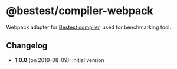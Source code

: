 # @bestest/compiler-webpack

Webpack adapter for [Bestest compiler](https://www.npmjs.com/package/@bestest/compiler), used for benchmarking tool.

## Changelog

* **1.0.0** (on 2019-08-09): initial version
